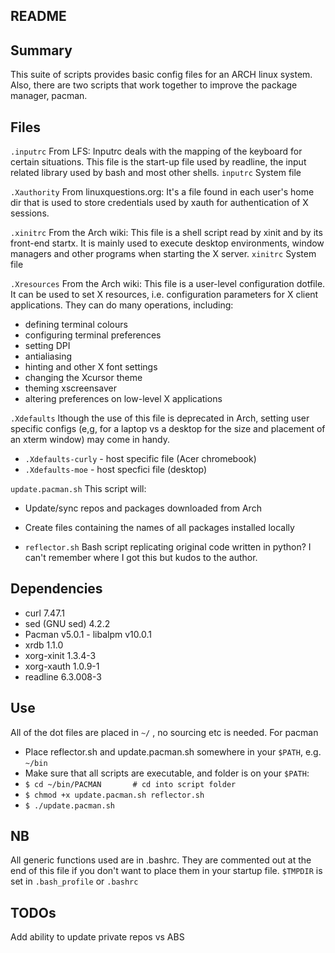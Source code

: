 ##  README


##  Summary
This suite of scripts provides basic config files for an ARCH linux system.  Also, there are two scripts that work together to improve the package manager, pacman.


##  Files
```.inputrc```
From LFS: Inputrc deals with the mapping of the keyboard for certain situations. This file is the start-up file used by readline, the input related library used by bash and most other shells.
```inputrc```
System file

```.Xauthority```
From linuxquestions.org:  It's a file found in each user's home dir that is used to store credentials used by xauth for authentication of X sessions.

```.xinitrc```
From the Arch wiki:   This file is a shell script read by xinit and by its front-end startx. It is mainly used to execute desktop environments, window managers and other programs when starting the X server.
```xinitrc```
System file

```.Xresources```
From the Arch wiki: This file is a user-level configuration dotfile. It can be used to set X resources, i.e. configuration parameters for X client applications.  They can do many operations, including:
* defining terminal colours
* configuring terminal preferences
* setting DPI
* antialiasing
* hinting and other X font settings
* changing the Xcursor theme
* theming xscreensaver
* altering preferences on low-level X applications

```.Xdefaults```
lthough the use of this file is deprecated in Arch, setting user specific configs (e,g, for a laptop vs a desktop for the size and placement of an xterm window) may come in handy.
* ```.Xdefaults-curly``` - host specific file (Acer chromebook)
* ```.Xdefaults-moe``` - host specfici file (desktop)

```update.pacman.sh```
This script will:
* Update/sync repos and packages downloaded from Arch
* Create files containing the names of all packages installed locally

* ```reflector.sh```
Bash script replicating original code written in python? I can't remember where I got this but kudos to the author.


##  Dependencies
*   curl 7.47.1
*   sed (GNU sed) 4.2.2
*   Pacman v5.0.1 - libalpm v10.0.1
*   xrdb 1.1.0
*   xorg-xinit 1.3.4-3
*   xorg-xauth 1.0.9-1
*   readline 6.3.008-3


##  Use
All of the dot files are placed in ```~/``` , no sourcing etc is needed.
For pacman
*  Place reflector.sh and update.pacman.sh somewhere in your ```$PATH```, e.g. ```~/bin```
*  Make sure that all scripts are executable, and folder is on your ```$PATH```:
*  ```$ cd ~/bin/PACMAN       # cd into script folder```
*  ```$ chmod +x update.pacman.sh reflector.sh```
*  ```$ ./update.pacman.sh```


##  NB
All generic functions used are in .bashrc. They are commented out at the end of this file if you don't want to place them in your startup file.
```$TMPDIR``` is set in ```.bash_profile``` or ```.bashrc```


##  TODOs
Add ability to update private repos vs ABS
